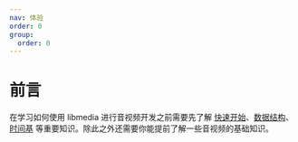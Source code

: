 ```yaml
---
nav: 体验
order: 0
group:
  order: 0
---
```


# 前言

在学习如何使用 libmedia 进行音视频开发之前需要先了解 [快速开始](../guide/quick-start.md)、[数据结构](../guide//struct-overview.md)、[时间基](../guide//timebase.md) 等重要知识。除此之外还需要你能提前了解一些音视频的基础知识。